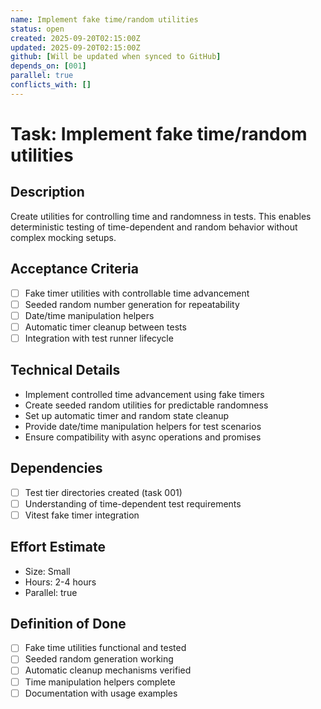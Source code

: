 ```yaml
---
name: Implement fake time/random utilities
status: open
created: 2025-09-20T02:15:00Z
updated: 2025-09-20T02:15:00Z
github: [Will be updated when synced to GitHub]
depends_on: [001]
parallel: true
conflicts_with: []
---
```


# Task: Implement fake time/random utilities

## Description

Create utilities for controlling time and randomness in tests. This enables
deterministic testing of time-dependent and random behavior without complex
mocking setups.

## Acceptance Criteria

- [ ] Fake timer utilities with controllable time advancement
- [ ] Seeded random number generation for repeatability
- [ ] Date/time manipulation helpers
- [ ] Automatic timer cleanup between tests
- [ ] Integration with test runner lifecycle

## Technical Details

- Implement controlled time advancement using fake timers
- Create seeded random utilities for predictable randomness
- Set up automatic timer and random state cleanup
- Provide date/time manipulation helpers for test scenarios
- Ensure compatibility with async operations and promises

## Dependencies

- [ ] Test tier directories created (task 001)
- [ ] Understanding of time-dependent test requirements
- [ ] Vitest fake timer integration

## Effort Estimate

- Size: Small
- Hours: 2-4 hours
- Parallel: true

## Definition of Done

- [ ] Fake time utilities functional and tested
- [ ] Seeded random generation working
- [ ] Automatic cleanup mechanisms verified
- [ ] Time manipulation helpers complete
- [ ] Documentation with usage examples
